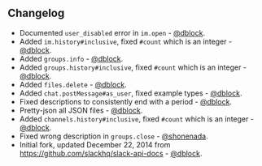 Changelog
---------

* Documented `user_disabled` error in `im.open` - [@dblock](https://github.com/dblock).
* Added `im.history#inclusive`, fixed `#count` which is an integer - [@dblock](https://github.com/dblock).
* Added `groups.info` - [@dblock](https://github.com/dblock).
* Added `groups.history#inclusive`, fixed `#count` which is an integer - [@dblock](https://github.com/dblock).
* Added `files.delete` - [@dblock](https://github.com/dblock).
* Added `chat.postMessage#as_user`, fixed example types - [@dblock](https://github.com/dblock).
* Fixed descriptions to consistently end with a period - [@dblock](https://github.com/dblock).
* Pretty-json all JSON files - [@dblock](https://github.com/dblock).
* Added `channels.history#inclusive`, fixed `#count` which is an integer - [@dblock](https://github.com/dblock).
* Fixed wrong description in `groups.close` - [@shonenada](https://github.com/shonenada).
* Initial fork, updated December 22, 2014 from https://github.com/slackhq/slack-api-docs - [@dblock](https://github.com/dblock).
